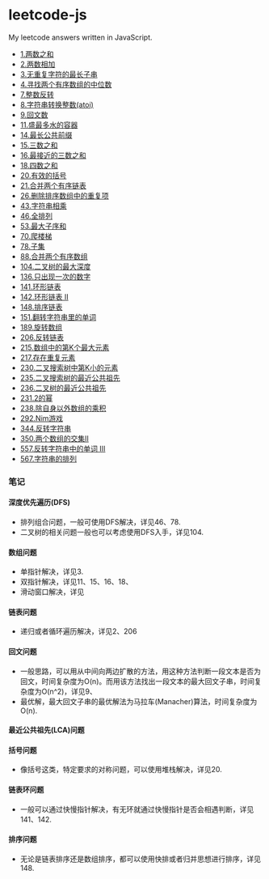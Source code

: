# leetcode-js
My leetcode answers written in JavaScript.

- [1.两数之和](./answer/1.Two%20Sum.js)
- [2.两数相加](./answer/2.Add%20Two%20Numbers.js)
- [3.无重复字符的最长子串](./answer/3.Longest%20Substring%20Without%20Repeating%20Characters.js)
- [4.寻找两个有序数组的中位数](./answer/4.Median%20of%20Two%20Sorted%20Arrays.js)
- [7.整数反转](./answer/7.Merge%20Two%20Sorted%20Lists.js)
- [8.字符串转换整数(atoi)](./answer/8.String%20to%20Integer%20(atoi).js)
- [9.回文数](./answer/9.Palindrome%20Number.js)
- [11.盛最多水的容器](./answer/11.Container%20With%20Most%20Water.js)
- [14.最长公共前缀](./answer/14.Longest%20Common%20Prefix.js)
- [15.三数之和](./answer/15.3Sum.js)
- [16.最接近的三数之和](./answer/16.3Sum%20Closest.js)
- [18.四数之和](./answer/18.4Sum.js)
- [20.有效的括号](./answer/20.Valid%20Parentheses.js)
- [21.合并两个有序链表](./answer/21.Reverse%20Integer.js)
- [26.删除排序数组中的重复项](./answer/26.Remove%20Duplicates%20from%20Sorted%20Array.js)
- [43.字符串相乘](./answer/43.Multiply%20Strings.js)
- [46.全排列](./answer/46.Permutations.js)
- [53.最大子序和](./answer/53.Maximum%20Subarray.js)
- [70.爬楼梯](./answer/70.Climbing%20Stairs.js)
- [78.子集](./answer/78.subsets.js)
- [88.合并两个有序数组](./answer/88.Merge%20Sorted%20Array.js)
- [104.二叉树的最大深度](./answer/104.Maximum%20Depth%20of%20Binary%20Tree.js)
- [136.只出现一次的数字](./answer/136.Single%20Number.js)
- [141.环形链表](./answer/141.Linked%20List%20Cycle.js)
- [142.环形链表 II](./answer/142.Linked%20List%20Cycle%20II.js)
- [148.排序链表](./answer/148.Sort%20List.js)
- [151.翻转字符串里的单词](./answer/151.Reverse%20Words%20in%20a%20String.js)
- [189.旋转数组](./answer/189.Rotate%20Array.js)
- [206.反转链表](./answer/206.Reverse%20Linked%20List.js)
- [215.数组中的第K个最大元素](./answer/215.Kth%20Largest%20Element%20in%20an%20Array.js)
- [217.存在重复元素](./answer/217.Contains%20Duplicate.js)
- [230.二叉搜索树中第K小的元素](./answer/230.Kth%20Smallest%20Element%20in%20a%20BST.js)
- [235.二叉搜索树的最近公共祖先](./answer/235.Lowest%20Common%20Ancestor%20of%20a%20Binary%20Search%20Tree.js)
- [236.二叉树的最近公共祖先](./answer/236.Lowest%20Common%20Ancestor%20of%20a%20Binary%20Tree.js)
- [231.2的幂](./answer/231.Power%20of%20Two.js)
- [238.除自身以外数组的乘积](./answer/238.Product%20of%20Array%20Except%20Self.js)
- [292.Nim游戏](./answer/292.Nim%20Game.js)
- [344.反转字符串](./answer/344.Reverse%20String.js)
- [350.两个数组的交集II](./answer/350.Intersection%20of%20Two%20Arrays%20II.js)
- [557.反转字符串中的单词 III](./answer/557.Reverse%20Words%20in%20a%20String%20III.js)
- [567.字符串的排列](./answer/567.Permutation%20in%20String.js)


### 笔记

#### 深度优先遍历(DFS)

- 排列组合问题，一般可使用DFS解决，详见46、78.
- 二叉树的相关问题一般也可以考虑使用DFS入手，详见104.


#### 数组问题

- 单指针解决，详见3.
- 双指针解决，详见11、15、16、18、
- 滑动窗口解决，详见

#### 链表问题

- 递归或者循环遍历解决，详见2、206

#### 回文问题

- 一般思路，可以用从中间向两边扩散的方法，用这种方法判断一段文本是否为回文，时间复杂度为O(n)。而用该方法找出一段文本的最大回文子串，时间复杂度为O(n^2)，详见9、
- 最优解，最大回文子串的最优解法为马拉车(Manacher)算法，时间复杂度为O(n).

#### 最近公共祖先(LCA)问题



#### 括号问题

- 像括号这类，特定要求的对称问题，可以使用堆栈解决，详见20.


#### 链表环问题

- 一般可以通过快慢指针解决，有无环就通过快慢指针是否会相遇判断，详见141、142.


#### 排序问题

- 无论是链表排序还是数组排序，都可以使用快排或者归并思想进行排序，详见148.